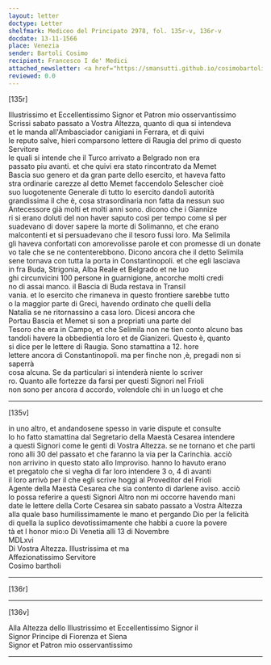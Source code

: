```yaml
---
layout: letter
doctype: Letter
shelfmark: Mediceo del Principato 2978, fol. 135r-v, 136r-v
docdate: 13-11-1566
place: Venezia
sender: Bartoli Cosimo
recipient: Francesco I de' Medici
attached_newsletter: <a href="https://smansutti.github.io/cosimobartoli/texts/3079_195/">3079_195</a>
reviewed: 0.0
---
```


[135r]  
  
  
Illustrissimo et Eccellentissimo Signor et Patron mio osservantissimo  
Scrissi sabato passato a Vostra Altezza, quanto di qua si intendeva  
et le manda all'Ambasciador canigiani in Ferrara, et di quivi  
le reputo salve, hieri comparsono lettere di Raugia del primo di questo Servitore  
le quali si intende che il Turco arrivato a Belgrado non era  
passato piu avanti. et che quivi era stato rincontrato da Memet  
Bascia suo genero et da gran parte dello esercito, et haveva fatto  
stra ordinarie carezze al detto Memet faccendolo Selescher cioè  
suo luogotenente Generale di tutto lo esercito dandoli autorità  
grandissima il che è, cosa strasordinaria non fatta da nessun suo  
Antecessore già molti et molti anni sono. dicono che i Giannize  
ri si erano doluti del non haver saputo così per tempo come sì per  
suadevano di dover sapere la morte di Solimanno, et che erano  
malcontenti et si persuadevano che il tesoro fussi loro. Ma Selimila  
gli haveva confortati con amorevolisse parole et con promesse di un donate  
vo tale che se ne contenterebbono. Dicono ancora che il detto Selimila  
sene tornava con tutta la porta in Constantinopoli. et che egli lasciava  
in fra Buda, Strigonia, Alba Reale et Belgrado et ne luo  
ghi circunvicini 100 persone in guarnigione, ancorche molti credi  
no di assai manco. il Bascia di Buda restava in Transil  
vania. et lo esercito che rimaneva in questo frontiere sarebbe tutto  
o la maggior parte di Greci, havendo ordinato che quelli della  
Natalia se ne ritornassino a casa loro. Dicesi ancora che  
Portau Bascia et Memet si son a propriati una parte del  
Tesoro che era in Campo, et che Selimila non ne tien conto alcuno bas  
tandoli havere la obbedientia loro et de Gianizeri. Questo è, quanto  
si dice per le lettere di Raugia. Sono stamattina a 12. hore  
lettere ancora di Constantinopoli. ma per finche non ,è, pregadi non si saperrà  
cosa alcuna. Se da particulari si intenderà niente lo scriver  
ro. Quanto alle fortezze da farsi per questi Signori nel Frioli  
non sono per ancora d accordo, volendole chi in un luogo et che  
  
---  

[135v]  
  
  
in uno altro, et andandosene spesso in varie dispute et consulte  
Io ho fatto stamattina dal Segretario della Maestà Cesarea intendere  
a questi Signori come le genti di Vostra Altezza. se ne tornano et che parti  
rono alli 30 del passato et che faranno la via per la Carinchia. acciò  
non arrivino in questo stato allo Improviso. hanno lo havuto erano  
et pregatolo che si vegha di far loro intendere 3 o, 4 dì avanti  
il loro arrivò per il che egli scrive hoggi al Proveditor del Frioli  
Agente della Maestà Cesarea che sia contento di darlene aviso. acciò  
lo possa referire a questi Signori Altro non mi occorre havendo mani  
date le lettere della Corte Cesarea sin sabato passato a Vostra Altezza  
alla quale baso humilissimamente le mano et pergando Dio per la felicità  
di quella la suplico devotissimamente che habbi a cuore la povere  
tà et l honor mio:o Di Venetia alli 13 di Novembre  
MDLxvi  
Di Vostra Altezza. Illustrissima et ma  
Affezionatissimo Servitore  
Cosimo bartholi  
  
---  

[136r]  
  
  
  
---  

[136v]  
  
  
Alla Altezza dello Illustrissimo et Eccellentissimo Signor il  
Signor Principe di Fiorenza et Siena  
Signor et Patron mio osservantissimo  
  
---  

